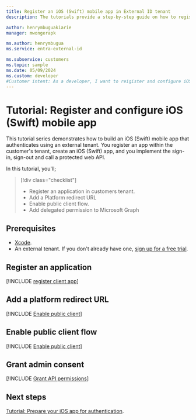 ```yaml
---
title: Register an iOS (Swift) mobile app in External ID tenant
description: The tutorials provide a step-by-step guide on how to register and configure an iOS mobile app in External ID tenant.

author: henrymbuguakiarie
manager: mwongerapk

ms.author: henrymbugua
ms.service: entra-external-id

ms.subservice: customers
ms.topic: sample
ms.date: 05/09/2024
ms.custom: developer
#Customer intent: As a developer, I want to reigister and configure iOS application in an External ID tenant.
---
```


# Tutorial: Register and configure iOS (Swift) mobile app

This tutorial series demonstrates how to build an iOS (Swift) mobile app that authenticates using an external tenant. You register an app within the customer's tenant, create an iOS (Swift) app, and you implement the sign-in, sign-out and call a protected web API.

In this tutorial, you'll;

> [!div class="checklist"]
>
> - Register an application in customers tenant.
> - Add a Platform redirect URL
> - Enable public client flow.
> - Add delegated permission to Microsoft Graph

## Prerequisites  

- <a href="https://developer.apple.com/xcode/resources/" target="_blank">Xcode</a>.
- An external tenant. If you don't already have one, <a href="https://aka.ms/ciam-free-trial?wt.mc_id=ciamcustomertenantfreetrial_linkclick_content_cnl" target="_blank">sign up for a free trial</a>.

## Register an application

[!INCLUDE [register client app](../customers/includes/register-app/register-client-app-common.md)]

## Add a platform redirect URL

[!INCLUDE [Enable public client](../customers/includes/register-app/add-platform-redirect-url-ios.md)]

## Enable public client flow

[!INCLUDE [Enable public client](../customers/includes/register-app/enable-public-client-flow.md)]

## Grant admin consent

[!INCLUDE [Grant API permissions](../customers/includes/register-app/grant-api-permission-sign-in.md)]

## Next steps

[Tutorial: Prepare your iOS app for authentication](tutorial-mobile-app-ios-swift-prepare-app.md).


